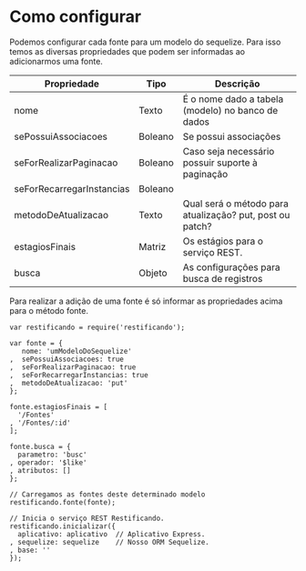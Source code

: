 # Como configurar

Podemos configurar cada fonte para um modelo do sequelize. Para isso temos as diversas propriedades que podem ser informadas ao adicionarmos uma fonte.

| Propriedade  | Tipo | Descrição  | 
|---|---|---|
| nome  | Texto  |  É o nome dado a tabela (modelo) no banco de dados |
| sePossuiAssociacoes  | Boleano  | Se possui associações  |
| seForRealizarPaginacao  | Boleano  | Caso seja necessário possuir suporte à paginação  |
| seForRecarregarInstancias | Boleano  |   |
| metodoDeAtualizacao  | Texto  | Qual será o método para atualização? put, post ou patch?  |
| estagiosFinais | Matriz | Os estágios para o serviço REST. |
| busca | Objeto | As configurações para busca de registros |


Para realizar a adição de uma fonte é só informar as propriedades acima para o método fonte.

    var restificando = require('restificando');
    
    var fonte = {
       nome: 'umModeloDoSequelize'
    ,  sePossuiAssociacoes: true
    ,  seForRealizarPaginacao: true
    ,  seForRecarregarInstancias: true
    ,  metodoDeAtualizacao: 'put'
    };

    fonte.estagiosFinais = [ 
      '/Fontes'              
    , '/Fontes/:id'
    ];  
    
    fonte.busca = {
      parametro: 'busc'  
    , operador: '$like' 
    , atributos: []   
    };
    
    // Carregamos as fontes deste determinado modelo
    restificando.fonte(fonte);
    
    // Inicia o serviço REST Restificando.
    restificando.inicializar({
      aplicativo: aplicativo  // Aplicativo Express.
    , sequelize: sequelize    // Nosso ORM Sequelize.
    , base: ''        
    });
